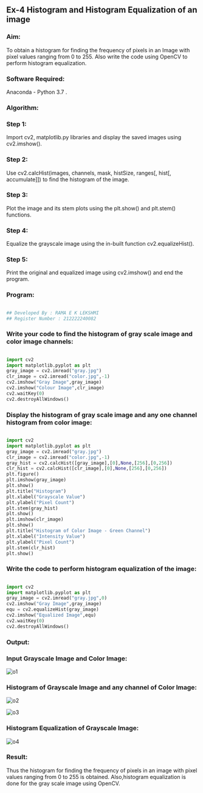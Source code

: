 ## Ex-4   Histogram and Histogram Equalization of an image

### Aim:

To obtain a histogram for finding the frequency of pixels in an Image with pixel values ranging from 0 to 255. Also write the code using OpenCV to perform histogram equalization.

### Software Required:

Anaconda - Python 3.7 .

### Algorithm:

### Step 1:

Import cv2, matplotlib.py libraries and display the saved images using cv2.imshow().

### Step 2:

Use cv2.calcHist(images, channels, mask, histSize, ranges[, hist[, accumulate]]) to find the histogram of the image.

### Step 3:

Plot the image and its stem plots using the plt.show() and plt.stem() functions.

### Step 4:

Equalize the grayscale image using the in-built function cv2.equalizeHist().

### Step 5:

Print the original and equalized image using cv2.imshow() and end the program.

### Program:

```python

## Developed By : RAMA E K LEKSHMI
## Register Number : 212222240082

```

### Write your code to find the histogram of gray scale image and color image channels:

```python

import cv2
import matplotlib.pyplot as plt
gray_image = cv2.imread("gray.jpg")
clr_image = cv2.imread("color.jpg",-1)
cv2.imshow("Gray Image",gray_image)
cv2.imshow("Colour Image",clr_image)
cv2.waitKey(0)
cv2.destroyAllWindows()

```

### Display the histogram of gray scale image and any one channel histogram from color image:

```python

import cv2
import matplotlib.pyplot as plt
gray_image = cv2.imread("gray.jpg")
clr_image = cv2.imread("color.jpg",-1)
gray_hist = cv2.calcHist([gray_image],[0],None,[256],[0,256])
clr_hist = cv2.calcHist([clr_image],[0],None,[256],[0,256])
plt.figure()
plt.imshow(gray_image)
plt.show()
plt.title("Histogram")
plt.xlabel("Grayscale Value")
plt.ylabel("Pixel Count")
plt.stem(gray_hist)
plt.show()
plt.imshow(clr_image)
plt.show()
plt.title("Histogram of Color Image - Green Channel")
plt.xlabel("Intensity Value")
plt.ylabel("Pixel Count")
plt.stem(clr_hist)
plt.show()


```



### Write the code to perform histogram equalization of the image:

```python

import cv2
import matplotlib.pyplot as plt
gray_image = cv2.imread("gray.jpg",0)
cv2.imshow("Gray Image",gray_image)
equ = cv2.equalizeHist(gray_image)
cv2.imshow("Equalized Image",equ)
cv2.waitKey(0)
cv2.destroyAllWindows()

```



### Output:

### Input Grayscale Image and Color Image:

![o1](https://user-images.githubusercontent.com/94525786/230705828-e72fac26-43aa-4d1f-a6df-f0452b9d88c3.png)


### Histogram of Grayscale Image and any channel of Color Image:

![o2](https://user-images.githubusercontent.com/94525786/230705830-4fe999e9-7c3c-438b-87fc-046df59c5fc4.png)

![o3](https://user-images.githubusercontent.com/94525786/230705833-59486df0-8296-491a-b065-8ec546a2a6d2.png)



### Histogram Equalization of Grayscale Image:


![o4](https://user-images.githubusercontent.com/94525786/230705836-d961f181-51b3-4c68-87d0-aae116a76fd7.png)


### Result: 

Thus the histogram for finding the frequency of pixels in an image with pixel values ranging from 0 to 255 is obtained. Also,histogram equalization is done for the gray scale image using OpenCV.


